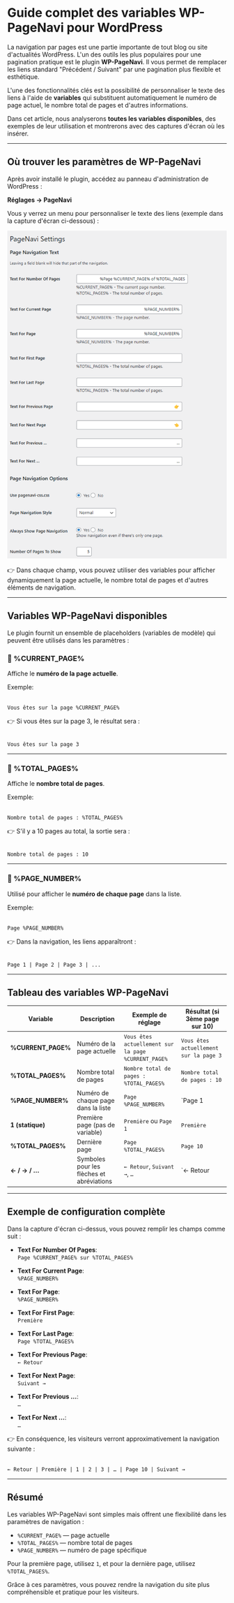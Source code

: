 # Guide complet des variables WP-PageNavi pour WordPress

La navigation par pages est une partie importante de tout blog ou site d'actualités WordPress. L'un des outils les plus populaires pour une pagination pratique est le plugin **WP-PageNavi**. Il vous permet de remplacer les liens standard "Précédent / Suivant" par une pagination plus flexible et esthétique.

L'une des fonctionnalités clés est la possibilité de personnaliser le texte des liens à l'aide de **variables** qui substituent automatiquement le numéro de page actuel, le nombre total de pages et d'autres informations.

Dans cet article, nous analyserons **toutes les variables disponibles**, des exemples de leur utilisation et montrerons avec des captures d'écran où les insérer.

---

## Où trouver les paramètres de WP-PageNavi

Après avoir installé le plugin, accédez au panneau d'administration de WordPress :

**Réglages → PageNavi**

Vous y verrez un menu pour personnaliser le texte des liens (exemple dans la capture d'écran ci-dessous) :

![Paramètres WP-PageNavi dans WordPress](https://github.com/hypo69/1001-python-ru/blob/master/assets/wordpress-pagenavi-guide/a34df3db-dcb3-4815-ac1c-a73c693fce39.png)

👉 Dans chaque champ, vous pouvez utiliser des variables pour afficher dynamiquement la page actuelle, le nombre total de pages et d'autres éléments de navigation.

---

## Variables WP-PageNavi disponibles

Le plugin fournit un ensemble de placeholders (variables de modèle) qui peuvent être utilisés dans les paramètres :

### 🔹 %CURRENT_PAGE%
Affiche le **numéro de la page actuelle**.

Exemple:
```

Vous êtes sur la page %CURRENT_PAGE%

```
👉 Si vous êtes sur la page 3, le résultat sera :
```

Vous êtes sur la page 3

```

---

### 🔹 %TOTAL_PAGES%
Affiche le **nombre total de pages**.

Exemple:
```

Nombre total de pages : %TOTAL_PAGES%

```
👉 S'il y a 10 pages au total, la sortie sera :
```

Nombre total de pages : 10

```

---

### 🔹 %PAGE_NUMBER%
Utilisé pour afficher le **numéro de chaque page** dans la liste.

Exemple:
```

Page %PAGE_NUMBER%

```
👉 Dans la navigation, les liens apparaîtront :
```

Page 1 | Page 2 | Page 3 | ...

```

---

## Tableau des variables WP-PageNavi

| Variable          | Description                               | Exemple de réglage                 | Résultat (si 3ème page sur 10)       |
|-------------------|-------------------------------------------|------------------------------------|--------------------------------------|
| **%CURRENT_PAGE%** | Numéro de la page actuelle                | `Vous êtes actuellement sur la page %CURRENT_PAGE%` | `Vous êtes actuellement sur la page 3` |
| **%TOTAL_PAGES%**  | Nombre total de pages                     | `Nombre total de pages : %TOTAL_PAGES%` | `Nombre total de pages : 10` |
| **%PAGE_NUMBER%**  | Numéro de chaque page dans la liste       | `Page %PAGE_NUMBER%`               | `Page 1 | Page 2 | Page 3 …` |
| **1 (statique)**  | Première page (pas de variable)           | `Première` ou `Page 1`             | `Première` |
| **%TOTAL_PAGES%**  | Dernière page                             | `Page %TOTAL_PAGES%`               | `Page 10` |
| **← / → / …**      | Symboles pour les flèches et abréviations | `← Retour`, `Suivant →`, `…`       | `← Retour | 1 | 2 | 3 | … | 10 | Suivant →` |

---

## Exemple de configuration complète

Dans la capture d'écran ci-dessus, vous pouvez remplir les champs comme suit :

- **Text For Number Of Pages**:  
  `Page %CURRENT_PAGE% sur %TOTAL_PAGES%`

- **Text For Current Page**:  
  `%PAGE_NUMBER%`

- **Text For Page**:  
  `%PAGE_NUMBER%`

- **Text For First Page**:  
  `Première`

- **Text For Last Page**:  
  `Page %TOTAL_PAGES%`

- **Text For Previous Page**:  
  `← Retour`

- **Text For Next Page**:  
  `Suivant →`

- **Text For Previous …**:  
  `…`

- **Text For Next …**:  
  `…`

👉 En conséquence, les visiteurs verront approximativement la navigation suivante :
```

← Retour | Première | 1 | 2 | 3 | … | Page 10 | Suivant →

```

---

## Résumé

Les variables WP-PageNavi sont simples mais offrent une flexibilité dans les paramètres de navigation :

- `%CURRENT_PAGE%` — page actuelle  
- `%TOTAL_PAGES%` — nombre total de pages  
- `%PAGE_NUMBER%` — numéro de page spécifique  

Pour la première page, utilisez `1`, et pour la dernière page, utilisez `%TOTAL_PAGES%`.

Grâce à ces paramètres, vous pouvez rendre la navigation du site plus compréhensible et pratique pour les visiteurs.
